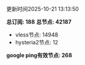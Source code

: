 更新时间2025-10-21 13:13:50

**总订阅: 188**
**总节点: 42187**
- vless节点: 14948
- hysteria2节点: 12

**google ping有效节点: 268**
